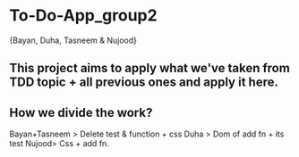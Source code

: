 # To-Do-App_group2
{Bayan, Duha, Tasneem & Nujood}


This project aims to apply what we've taken from TDD topic + all previous ones and apply it here.
-------
How we divide the work? 
-
Bayan+Tasneem > Delete test & function + css
Duha > Dom of add fn + its test 
Nujood> Css + add fn.




